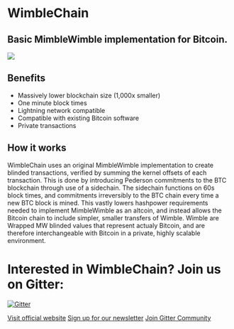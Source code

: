 # WimbleChain
## Basic MimbleWimble implementation for Bitcoin.

![](https://wimblechain.github.io/logo-mw.png)

## Benefits

- Massively lower blockchain size (1,000x smaller)
 - One minute block times
- Lightning network compatible
- Compatible with existing Bitcoin software
- Private transactions

## How it works

WimbleChain uses an original MimbleWimble implementation to create blinded transactions, verified by summing the kernel offsets of each transaction. This is done by introducing Pederson commitments to the BTC blockchain through use of a sidechain. The sidechain functions on 60s block times, and commitments irreversibly to the BTC chain every time a new BTC block is mined. This vastly lowers hashpower requirements needed to implement MimbleWimble as an altcoin, and instead allows the Bitcoin chain to include simpler, smaller transfers of Wimble. Wimble are Wrapped MW blinded values that represent actualy Bitcoin, and are therefore interchangeable with Bitcoin in a private, highly scalable environment.


# Interested in WimbleChain? Join us on Gitter:

[![Gitter](https://badges.gitter.im/WimbleChain/community.svg)](https://gitter.im/WimbleChain/community?utm_source=badge&utm_medium=badge&utm_campaign=pr-badge)

[Visit official website](https://wimblechain.github.io/)
[Sign up for our newsletter](https://trawk.typeform.com/to/CE5p72)
[Join Gitter Community](https://gitter.im/WimbleChain/communityhttps://gitter.im/WimbleChain/community)

